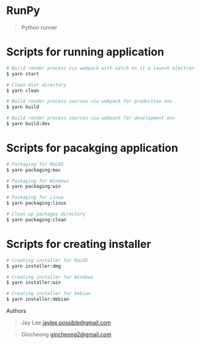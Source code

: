 # RunPy

> Python runner

# Scripts for running application

```sh
# Build render process via webpack with watch on it & launch electron
$ yarn start

# Clean dist directory
$ yarn clean

# Build render process sources via webpack for production env
$ yarn build

# Build render process sources via webpack for development env
$ yarn build:dev
```

# Scripts for pacakging application

```sh
# Packaging for MacOS
$ yarn packaging:mac

# Packaging for Windows
$ yarn packaging:win

# Packaging for Linux
$ yarn packaging:linux

# Clean up packages directory
$ yarn packaging:clean
```

# Scripts for creating installer

```sh
# Creating installer for MacOS
$ yarn installer:dmg

# Creating installer for Windows
$ yarn installer:win

# Creating installer for Debian
$ yarn installer:debian
```

Authors

> Jay Lee <jaylee.possible@gmail.com>

> Gincheong <gincheong2@gmail.com>
